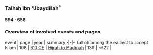 ### Talhah ibn 'Ubaydillahؓ
#### 594 - 656

### Overview of involved events and pages

event | page | year | summary
-|-|-
Talhahؓ among the earliest to accept Islam | 108 | [610 CE](../events/0610_Dawn_of_prophethood) |
[Hijrah to Madīnah](../events/0622_10Hijrah) | 139 | ~622 |
